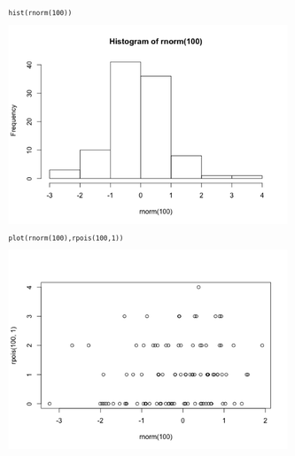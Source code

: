     hist(rnorm(100))

![](README_files/figure-markdown_strict/unnamed-chunk-1-1.png)

    plot(rnorm(100),rpois(100,1))

![](README_files/figure-markdown_strict/unnamed-chunk-2-1.png)
